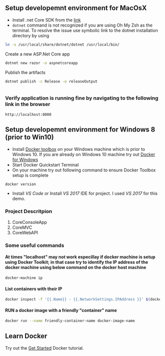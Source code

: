 ## Setup developemnt environment for MacOsX
- Install .net Core SDK from the [link](https://www.microsoft.com/net/core#macos)
- `dotnet` command is not recognized if you are using Oh My Zsh as the terminal. To resolve the issue use symbolic link to the dotnet installation directory by using 
```bash
ln -s /usr/local/share/dotnet/dotnet /usr/local/bin/
```

Create a new ASP.Net Core app
```bash
dotnet new razor -o aspnetcoreapp
```

Publish the artifacts
```bash
dotnet publish -c Release -o releaseOutput
```
```

```

### Verify application is running fine by navigating to the following link in the browser
`http://localhost:8000`

## Setup developemnt environment for Windows 8 (prior to Win10)
- Install [Docker toolbox](https://docs.docker.com/toolbox/toolbox_install_windows/) on your Windows machine which is prior to Windows 10. If you are already on Windows 10 machine try out [Docker for Windows](https://docs.docker.com/docker-for-windows/)
- Start Docker Quickstart Terminal
- On your machine try out following command to ensure Docker Toolbox setup is complete
```cmd
docker version
```
- Install *_VS Code_* or Install *_VS 2017_* IDE for project. I used *_VS 2017_* for this demo. 

### Project Descritpion
1) CoreConsoleApp
2) CoreMVC
3) CoreWebAPI

### Some useful commands

#### At times "localhost" may not work especillay if docker machine is setup using Docker Toolkit; in that case try to identify the IP address of the docker machine using below command on the docker host machine
```bash
docker-machine ip
```

#### List containers with their IP
```bash
docker inspect -f '{{.Name}} - {{.NetworkSettings.IPAddress }}' $(docker ps -aq)
```

#### RUN a docker image with a friendly "container" name
```bash
docker run --name friendly-container-name docker-image-name
```
## Learn Docker
Try out the [Get Started](https://docs.docker.com/get-started/) Docker tutorial. 
